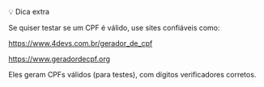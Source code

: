 💡 Dica extra

Se quiser testar se um CPF é válido, use sites confiáveis como:

https://www.4devs.com.br/gerador_de_cpf

https://www.geradordecpf.org

Eles geram CPFs válidos (para testes), com dígitos verificadores corretos.